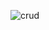 ![crud](https://user-images.githubusercontent.com/81103783/169842719-6cc1f2ae-7db0-4d88-8830-fcf9ddaea746.PNG)
